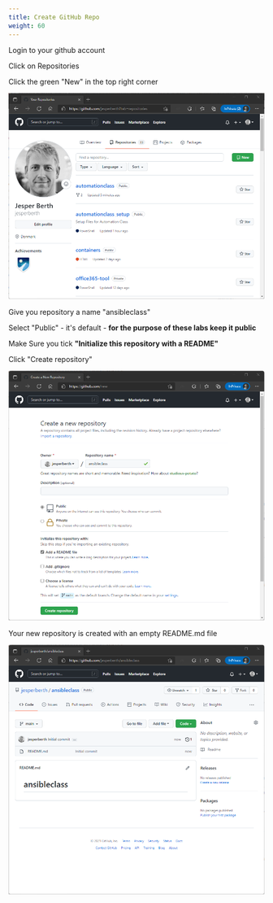 ```yaml
---
title: Create GitHub Repo
weight: 60
---
```


Login to your github account

Click on Repositories

Click the green "New" in the top right corner

![Alt text](images/006_login_github.png?raw=true "Login GitHub")

Give you repository a name "ansibleclass"

Select "Public" - it's default - **for the purpose of these labs keep it public**

Make Sure you tick **"Initialize this repository with a README"**

Click "Create repository"

![Alt text](images/007_newrepo_github.png?raw=true "Create Repo")

Your new repository is created with an empty README.md file

![Alt text](images/008_newrepo_created_github.png?raw=true "New Repo")
